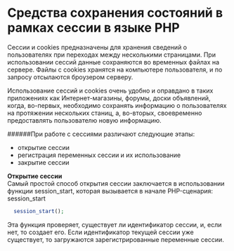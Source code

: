 Средства сохранения состояний в рамках сессии в языке PHP
=============
Сессии и cookies предназначены для хранения сведений о пользователях при переходах между несколькими страницами. При использовании сессий данные сохраняются во временных файлах на сервере. Файлы с cookies хранятся на компьютере пользователя, и по запросу отсылаются броузером серверу.

Использование сессий и cookies очень удобно и оправдано в таких приложениях как Интернет-магазины, форумы, доски объявлений, когда, во-первых, необходимо сохранять информацию о пользователях на протяжении нескольких станиц, а, во-вторых, своевременно предоставлять пользователю новую информацию.

######При работе с сессиями различают следующие этапы:
- открытие сессии
- регистрация переменных сессии и их использование
- закрытие сессии

<b>Открытие сессии</b><br>
Самый простой способ открытия сессии заключается в использовании функции session_start, которая вызывается в начале PHP-сценария: session_start
```php
  session_start();
```
Эта функция проверяет, существует ли идентификатор сессии, и, если нет, то создает его. Если идентификатор текущей сессии уже существует, то загружаются зарегистрированные переменные сессии.


